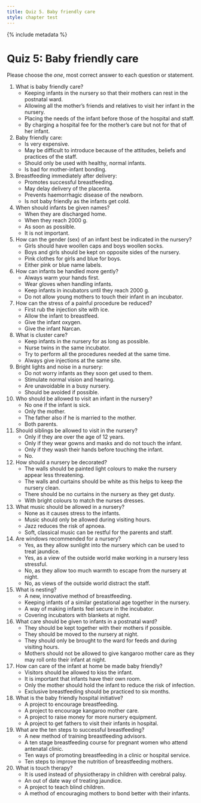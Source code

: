 ```yaml
---
title: Quiz 5. Baby friendly care
style: chapter test
---
```


{% include metadata %}

# Quiz 5: Baby friendly care

Please choose the *one*, most correct answer to each question or statement.

1.	What is baby friendly care?
	-	Keeping infants in the nursery so that their mothers can rest in the postnatal ward.
	-	Allowing all the mother’s friends and relatives to visit her infant in the nursery.
	+	Placing the needs of the infant before those of the hospital and staff.
	-	By charging a hospital fee for the mother’s care but not for that of her infant.
2.	Baby friendly care:
	-	Is very expensive.
	+	May be difficult to introduce because of the attitudes, beliefs and practices of the staff.
	-	Should only be used with healthy, normal infants.
	-	Is bad for mother-infant bonding.
3.	Breastfeeding immediately after delivery:
	+	Promotes successful breastfeeding.
	-	May delay delivery of the placenta.
	-	Prevents haemorrhagic disease of the newborn.
	-	Is not baby friendly as the infants get cold.
4.	When should infants be given names?
	-	When they are discharged home.
	-	When they reach 2000 g.
	+	As soon as possible.
	-	It is not important.
5.	How can the gender (sex) of an infant best be indicated in the nursery?
	-	Girls should have woollen caps and boys woollen socks.
	-	Boys and girls should be kept on opposite sides of the nursery.
	-	Pink clothes for girls and blue for boys.
	+	Either pink or blue name labels.
6.	How can infants be handled more gently?
	+	Always warm your hands first.
	-	Wear gloves when handling infants.
	-	Keep infants in incubators until they reach 2000 g.
	-	Do not allow young mothers to touch their infant in an incubator.
7.	How can the stress of a painful procedure be reduced?
	-	First rub the injection site with ice.
	+	Allow the infant to breastfeed.
	-	Give the infant oxygen.
	-	Give the infant Narcan.
8.	What is cluster care?
	-	Keep infants in the nursery for as long as possible.
	-	Nurse twins in the same incubator.
	+	Try to perform all the procedures needed at the same time.
	-	Always give injections at the same site.
9.	Bright lights and noise in a nursery:
	-	Do not worry infants as they soon get used to them.
	-	Stimulate normal vision and hearing.
	-	Are unavoidable in a busy nursery.
	+	Should be avoided if possible.
10.	Who should be allowed to visit an infant in the nursery?
	-	No one if the infant is sick.
	-	Only the mother.
	-	The father also if he is married to the mother.
	+	Both parents.
11.	Should siblings be allowed to visit in the nursery?
	-	Only if they are over the age of 12 years.
	-	Only if they wear gowns and masks and do not touch the infant.
	+	Only if they wash their hands before touching the infant.
	-	No.
12.	How should a nursery be decorated?
	+	The walls should be painted light colours to make the nursery appear less threatening.
	-	The walls and curtains should be white as this helps to keep the nursery clean.
	-	There should be no curtains in the nursery as they get dusty.
	-	With bright colours to match the nurses dresses.
13.	What music should be allowed in a nursery?
	-	None as it causes stress to the infants.
	-	Music should only be allowed during visiting hours.
	-	Jazz reduces the risk of apnoea.
	+	Soft, classical music can be restful for the parents and staff.
14.	Are windows recommended for a nursery?
	-	Yes, as they allow sunlight into the nursery which can be used to treat jaundice.
	+	Yes, as a view of the outside world make working in a nursery less stressful.
	-	No, as they allow too much warmth to escape from the nursery at night.
	-	No, as views of the outside world distract the staff.
15.	What is nesting?
	-	A new, innovative method of breastfeeding.
	-	Keeping infants of a similar gestational age together in the nursery.
	+	A way of making infants feel secure in the incubator.
	-	Covering incubators with blankets at night.
16.	What care should be given to infants in a postnatal ward?
	+	They should be kept together with their mothers if possible.
	-	They should be moved to the nursery at night.
	-	They should only be brought to the ward for feeds and during visiting hours.
	-	Mothers should not be allowed to give kangaroo mother care as they may roll onto their infant at night.
17.	How can care of the infant at home be made baby friendly?
	-	Visitors should be allowed to kiss the infant.
	-	It is important that infants have their own room.
	-	Only the mother should hold the infant to reduce the risk of infection.
	+	Exclusive breastfeeding should be practiced to six months.
18.	What is the baby friendly hospital initiative?
	+	A project to encourage breastfeeding.
	-	A project to encourage kangaroo mother care.
	-	A project to raise money for more nursery equipment.
	-	A project to get fathers to visit their infants in hospital.
19.	What are the ten steps to successful breastfeeding?
	-	A new method of training breastfeeding advisors.
	-	A ten stage breastfeeding course for pregnant women who attend antenatal clinic.
	+	Ten ways of promoting breastfeeding in a clinic or hospital service.
	-	Ten steps to improve the nutrition of breastfeeding mothers.
20.	What is touch therapy?
	-	It is used instead of physiotherapy in children with cerebral palsy.
	-	An out of date way of treating jaundice.
	-	A project to teach blind children.
	+	A method of encouraging mothers to bond better with their infants.
